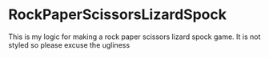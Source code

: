 RockPaperScissorsLizardSpock
============================

This is my logic for making a rock paper scissors lizard spock game. It is not styled so please excuse the ugliness